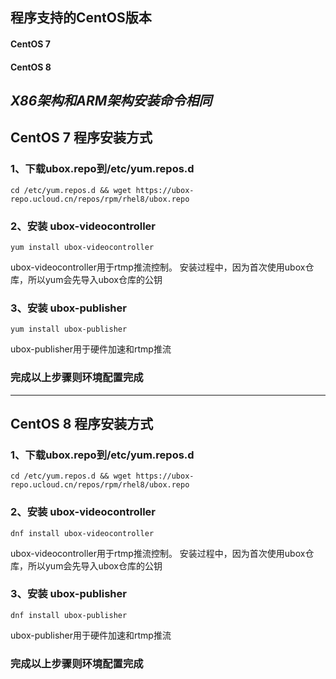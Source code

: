  ## **程序支持的CentOS版本** 
 #### CentOS 7 #### 
 #### CentOS 8 ####
 *X86架构和ARM架构安装命令相同*
----------
## **CentOS 7 程序安装方式**

### 1、下载ubox.repo到/etc/yum.repos.d
    cd /etc/yum.repos.d && wget https://ubox-repo.ucloud.cn/repos/rpm/rhel8/ubox.repo


### 2、安装 ubox-videocontroller
    yum install ubox-videocontroller
ubox-videocontroller用于rtmp推流控制。
安装过程中，因为首次使用ubox仓库，所以yum会先导入ubox仓库的公钥

### 3、安装 ubox-publisher
    yum install ubox-publisher
ubox-publisher用于硬件加速和rtmp推流

### **完成以上步骤则环境配置完成**

----------

## **CentOS 8 程序安装方式**

### 1、下载ubox.repo到/etc/yum.repos.d
    cd /etc/yum.repos.d && wget https://ubox-repo.ucloud.cn/repos/rpm/rhel8/ubox.repo

### 2、安装 ubox-videocontroller
    dnf install ubox-videocontroller
ubox-videocontroller用于rtmp推流控制。
安装过程中，因为首次使用ubox仓库，所以yum会先导入ubox仓库的公钥

### 3、安装 ubox-publisher
    dnf install ubox-publisher
ubox-publisher用于硬件加速和rtmp推流

### **完成以上步骤则环境配置完成**
